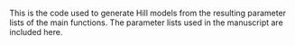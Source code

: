 This is the code used to generate Hill models from the resulting parameter lists of the main functions. The parameter lists used in the manuscript are included here.